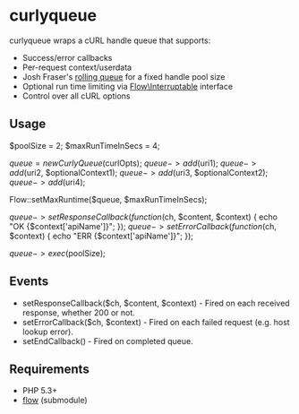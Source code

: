 # curlyqueue

curlyqueue wraps a cURL handle queue that supports:

* Success/error callbacks
* Per-request context/userdata
* Josh Fraser's [rolling queue](http://onlineaspect.com/2009/01/26/how-to-use-curl_multi-without-blocking/) for a fixed handle pool size
* Optional run time limiting via [Flow\Interruptable](https://github.com/codeactual/flow) interface
* Control over all cURL options

## Usage

$poolSize = 2;
$maxRunTimeInSecs = 4;

$queue = new CurlyQueue($curlOpts);
$queue->add($uri1);
$queue->add($uri2, $optionalContext1);
$queue->add($uri3, $optionalContext2);
$queue->add($uri4);

Flow::setMaxRuntime($queue, $maxRunTimeInSecs);

$queue->setResponseCallback(function($ch, $content, $context) {
  echo "OK {$context['apiName']}";
});
$queue->setErrorCallback(function($ch, $context) {
  echo "ERR {$context['apiName']}";
});

$queue->exec($poolSize);

## Events

* setResponseCallback($ch, $content, $context) - Fired on each received response, whether 200 or not.
* setErrorCallback($ch, $context) - Fired on each failed request (e.g. host lookup error).
* setEndCallback() - Fired on completed queue.

## Requirements

* PHP 5.3+
* [flow](https://github.com/codeactual/flow) (submodule)
